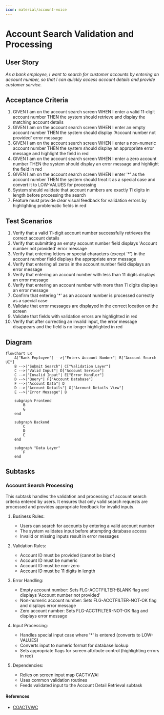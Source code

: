 ```yaml
---
icon: material/account-voice
---
```

# Account Search Validation and Processing

## User Story
_As a bank employee, I want to search for customer accounts by entering an account number, so that I can quickly access account details and provide customer service._

## Acceptance Criteria
1. GIVEN I am on the account search screen WHEN I enter a valid 11-digit account number THEN the system should retrieve and display the matching account details
2. GIVEN I am on the account search screen WHEN I enter an empty account number THEN the system should display 'Account number not provided' error message
3. GIVEN I am on the account search screen WHEN I enter a non-numeric account number THEN the system should display an appropriate error message and highlight the field in red
4. GIVEN I am on the account search screen WHEN I enter a zero account number THEN the system should display an error message and highlight the field in red
5. GIVEN I am on the account search screen WHEN I enter '*' as the account number THEN the system should treat it as a special case and convert it to LOW-VALUES for processing
6. System should validate that account numbers are exactly 11 digits in length before processing the search
7. Feature must provide clear visual feedback for validation errors by highlighting problematic fields in red

## Test Scenarios
1. Verify that a valid 11-digit account number successfully retrieves the correct account details
2. Verify that submitting an empty account number field displays 'Account number not provided' error message
3. Verify that entering letters or special characters (except '*') in the account number field displays the appropriate error message
4. Verify that entering all zeros in the account number field displays an error message
5. Verify that entering an account number with less than 11 digits displays an error message
6. Verify that entering an account number with more than 11 digits displays an error message
7. Confirm that entering '*' as an account number is processed correctly as a special case
8. Validate that error messages are displayed in the correct location on the screen
9. Validate that fields with validation errors are highlighted in red
10. Verify that after correcting an invalid input, the error message disappears and the field is no longer highlighted in red

## Diagram
```mermaid
flowchart LR
    A["Bank Employee"] -->|"Enters Account Number"| B["Account Search UI"]
    B -->|"Submit Search"| C["Validation Layer"]
    C -->|"Valid Input"| D["Account Service"]
    C -->|"Invalid Input"| E["Error Handler"]
    D -->|"Query"| F["Account Database"]
    F -->|"Account Data"| D
    D -->|"Account Details"| G["Account Details View"]
    E -->|"Error Message"| B
    
    subgraph Frontend
        B
        G
    end
    
    subgraph Backend
        C
        D
        E
    end
    
    subgraph "Data Layer"
        F
    end
```

## Subtasks
### Account Search Processing
This subtask handles the validation and processing of account search criteria entered by users. It ensures that only valid search requests are processed and provides appropriate feedback for invalid inputs.

1. Business Rules:
   - Users can search for accounts by entering a valid account number
   - The system validates input before attempting database access
   - Invalid or missing inputs result in error messages

2. Validation Rules:
   - Account ID must be provided (cannot be blank)
   - Account ID must be numeric
   - Account ID must be non-zero
   - Account ID must be 11 digits in length

3. Error Handling:
   - Empty account number: Sets FLG-ACCTFILTER-BLANK flag and displays 'Account number not provided'
   - Non-numeric account number: Sets FLG-ACCTFILTER-NOT-OK flag and displays error message
   - Zero account number: Sets FLG-ACCTFILTER-NOT-OK flag and displays error message

4. Input Processing:
   - Handles special input case where '*' is entered (converts to LOW-VALUES)
   - Converts input to numeric format for database lookup
   - Sets appropriate flags for screen attribute control (highlighting errors in red)

5. Dependencies:
   - Relies on screen input map CACTVWAI
   - Uses common validation routines
   - Feeds validated input to the Account Detail Retrieval subtask
#### References
- [COACTVWC](/COACTVWC.md)